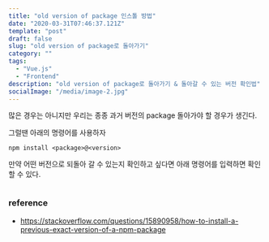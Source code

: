 ```yaml
---
title: "old version of package 인스톨 방법"
date: "2020-03-31T07:46:37.121Z"
template: "post"
draft: false
slug: "old version of package로 돌아가기"
category: ""
tags:
  - "Vue.js"
  - "Frontend"
description: "old version of package로 돌아가기 & 돌아갈 수 있는 버전 확인법"
socialImage: "/media/image-2.jpg"
---
```


많은 경우는 아니지만 우리는 종종 과거 버전의 package 돌아가야 할 경우가 생긴다.

그럴땐 아래의 명령어를 사용하자

`npm install <package>@<version>`

만약 어떤 버전으로 되돌아 갈 수 있는지 확인하고 싶다면 아래 명령어를 입력하면 확인할 수 있다.

```npm view <package> versions

```

### reference

- https://stackoverflow.com/questions/15890958/how-to-install-a-previous-exact-version-of-a-npm-package
